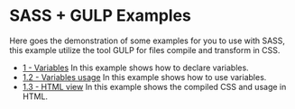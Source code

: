 # SASS + GULP Examples

Here goes the demonstration of some examples for you to use with SASS, this example utilize the tool GULP for files compile and transform in CSS.

- [1 - Variables](https://github.com/sass-examples/tree/master/src/scss/variables.scss)
    In this example shows how to declare variables.
- [1.2 - Variables usage](https://github.com/sass-examples/tree/master/src/scss/base.scss) 
    In this example shows how to use variables.
- [1.3 - HTML view](https://github.com/sass-examples/tree/master/src/html/variables.html) 
    In this example shows the compiled CSS and usage in HTML.